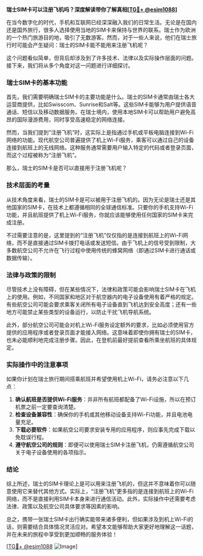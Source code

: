 **瑞士SIM卡可以注册飞机吗？深度解读带你了解真相[[TG💪+ @esim1088](https://t.me/s/esim1088)]**

在当今数字化的时代，手机和互联网已经深深融入我们的日常生活。无论是在国内还是国外旅行，很多人选择使用当地的SIM卡来保持与世界的联系。瑞士作为欧洲的一个热门旅游目的地，吸引了无数游客。然而，对于一些人来说，他们在瑞士旅行时可能会产生疑问：瑞士的SIM卡能不能用来注册飞机呢？

这个问题看似简单，但背后却涉及到了许多技术、法律以及实际操作层面的问题。接下来，我们将从多个角度对这一问题进行详细探讨。

### 瑞士SIM卡的基本功能

首先，我们需要明确瑞士SIM卡的主要功能是什么。瑞士的SIM卡通常由瑞士各大运营商提供，比如Swisscom、Sunrise和Salt等。这些SIM卡能够为用户提供语音通话、短信以及移动数据服务。在瑞士境内，使用本地SIM卡可以帮助用户避免高昂的国际漫游费用，同时享受高速稳定的网络连接。

然而，当我们提到“注册飞机”时，这实际上是指通过手机或平板电脑连接到Wi-Fi网络的功能。现代航空公司普遍提供了机上Wi-Fi服务，乘客可以通过自己的设备连接到航班上的无线网络。这种服务通常需要用户输入特定的代码或者登录页面，而这个过程被称为“注册飞机”。

那么，瑞士的SIM卡是否可以直接用于注册飞机呢？

### 技术层面的考量

从技术角度来看，瑞士的SIM卡是可以被用于注册飞机的。因为无论是瑞士还是其他国家的SIM卡，在技术上都遵循相同的全球通信标准。只要你的手机支持Wi-Fi功能，并且航班提供了机上Wi-Fi服务，你就应该能够使用任何国家的SIM卡来完成注册。

不过需要注意的是，这里提到的“注册飞机”仅仅指的是连接到航班上的Wi-Fi网络，而不是直接通过SIM卡拨打电话或发送短信。由于飞机上的信号受到限制，大多数航空公司不允许在飞行过程中使用传统的蜂窝网络（即通过SIM卡进行通话或数据传输）。

### 法律与政策的限制

尽管技术上没有障碍，但在某些情况下，法律和政策可能会影响瑞士SIM卡在飞机上的使用。例如，不同国家和地区对于航空器内的电子设备使用有着严格的规定。有些航空公司可能会要求乘客关闭所有电子设备直到飞机达到安全高度；还有一些地方可能禁止某些类型的设备运行，以防止干扰飞机导航系统。

此外，部分航空公司可能会对机上Wi-Fi服务设定额外的要求，比如必须使用官方提供的应用程序或者登录页面才能接入网络。这意味着即使你拥有瑞士的SIM卡，也未必能顺利地完成注册步骤。因此，在登机前最好提前查看所乘坐航班的具体规定。

### 实际操作中的注意事项

如果你计划在瑞士旅行期间搭乘航班并希望使用机上Wi-Fi，请务必注意以下几点：

1. **确认航班是否提供Wi-Fi服务**：并非所有航班都配备了Wi-Fi设施，所以在预订机票之前一定要查询清楚。
2. **检查设备兼容性**：确保你的手机或其他移动设备支持Wi-Fi功能，并且电池电量充足。
3. **下载必要软件**：如果航空公司要求安装专用的应用程序，则应事先完成下载以免耽误行程。
4. **遵守航空公司的规则**：即便可以使用瑞士SIM卡注册飞机，仍需遵循航空公司关于电子设备使用的各项指示。

### 结论

综上所述，瑞士的SIM卡理论上是可以用来注册飞机的，但这并不意味着你可以随意使用它来替代其他方式。实际上，“注册飞机”更多指的是连接到航班上的Wi-Fi网络，而不是直接利用SIM卡本身来进行通信活动。此外，实际操作中还需要考虑法律、政策以及航空公司具体要求等因素的影响。

总之，携带一张瑞士SIM卡出行确实能带来诸多便利，但如果涉及到机上Wi-Fi的话，则需要结合具体情况灵活应对。希望本文能够帮助大家更好地理解这一话题，并在未来的旅程中享受到更加顺畅的服务体验！

[[TG💪+ @esim1088](https://t.me/s/esim1088) ![Image](https://i.postimg.cc/4NQfJmqS/Snipaste-2025-05-13-00-14-12.png)]